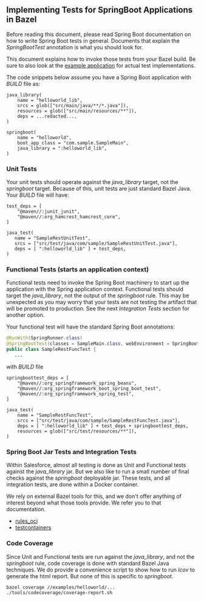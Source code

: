 ## Implementing Tests for SpringBoot Applications in Bazel

Before reading this document, please read Spring Boot documentation on how to write Spring Boot tests in general.
Documents that explain the *SpringBootTest* annotation is what you should look for.

This document explains how to invoke those tests from your Bazel build.
Be sure to also look at the [example application](../../examples/helloworld) for actual test implementations.

The code snippets below assume you have a Spring Boot application with *BUILD* file as:
```starlark
java_library(
    name = "helloworld_lib",
    srcs = glob(["src/main/java/**/*.java"]),
    resources = glob(["src/main/resources/**"]),
    deps = ...redacted...,
)

springboot(
    name = "helloworld",
    boot_app_class = "com.sample.SampleMain",
    java_library = ":helloworld_lib",
)
```

### Unit Tests

Your unit tests should operate against the *java_library* target, not the *springboot* target.
Because of this, unit tests are just standard Bazel Java.
Your *BUILD* file will have:

```starlark
test_deps = [
    "@maven//:junit_junit",
    "@maven//:org_hamcrest_hamcrest_core",
]

java_test(
   name = "SampleRestUnitTest",
   srcs = ["src/test/java/com/sample/SampleRestUnitTest.java"],
   deps = [ ":helloworld_lib" ] + test_deps,
)
```

### Functional Tests (starts an application context)

Functional tests need to invoke the Spring Boot machinery to start up the application with the Spring application context.
Functional tests should target the *java_library*, not the output of the *springboot* rule.
This may be unexpected as you may worry that your tests are not testing the artifact that will be promoted to production.
See the next *Integration Tests* section for another option.

Your functional test will have the standard Spring Boot annotations:

```java
@RunWith(SpringRunner.class)
@SpringBootTest(classes = SampleMain.class, webEnvironment = SpringBootTest.WebEnvironment.RANDOM_PORT)
public class SampleRestFuncTest {
   ...
```

with *BUILD* file

```starlark
springboottest_deps = [
    "@maven//:org_springframework_spring_beans",
    "@maven//:org_springframework_boot_spring_boot_test",
    "@maven//:org_springframework_spring_test",
]

java_test(
    name = "SampleRestFuncTest",
    srcs = ["src/test/java/com/sample/SampleRestFuncTest.java"],
    deps = [ ":helloworld_lib" ] + test_deps + springboottest_deps,
    resources = glob(["src/test/resources/**"]),
)
```

### Spring Boot Jar Tests and Integration Tests

Within Salesforce, almost all testing is done as Unit and Functional tests against the *java_library* jar.
But we also like to run a small number of final checks against the *springboot* deployable jar.
These tests, and all integration tests, are done within a Docker container.

We rely on external Bazel tools for this, and we don't offer anything of interest beyond what those tools provide.
We refer you to that documentation.

- [rules_oci](https://github.com/bazel-contrib/rules_oci)
- [testcontainers](https://www.testcontainers.org/)

### Code Coverage

Since Unit and Functional tests are run against the *java_library*, and not the *springboot* rule, code coverage is done with
  standard Bazel Java techniques.
We do provide a convenience script to show how to run *lcov* to generate the html report.
But none of this is specific to *springboot*.

```bash
bazel coverage //examples/helloworld/...
./tools/codecoverage/coverage-report.sh
```
